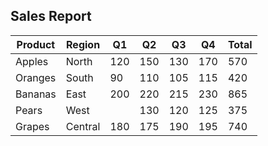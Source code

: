 ## Sales Report

| Product | Region | Q1 | Q2 | Q3 | Q4 | Total |
| --- | --- | --- | --- | --- | --- | --- |
| Apples | North | 120 | 150 | 130 | 170 | 570 |
| Oranges | South | 90 | 110 | 105 | 115 | 420 |
| Bananas | East | 200 | 220 | 215 | 230 | 865 |
| Pears | West |  | 130 | 120 | 125 | 375 |
| Grapes | Central | 180 | 175 | 190 | 195 | 740 |
